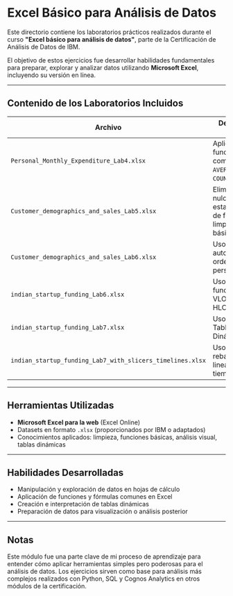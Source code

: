 
# Excel Básico para Análisis de Datos

Este directorio contiene los laboratorios prácticos realizados durante el curso **"Excel básico para análisis de datos"**, parte de la Certificación de Análisis de Datos de IBM.

El objetivo de estos ejercicios fue desarrollar habilidades fundamentales para preparar, explorar y analizar datos utilizando **Microsoft Excel**, incluyendo su versión en línea.

---

## Contenido de los Laboratorios Incluidos
 
| Archivo                                                   | Descripción breve                                                   |
|-----------------------------------------------------------|---------------------------------------------------------------------|
| `Personal_Monthly_Expenditure_Lab4.xlsx`                  | Aplicación de funciones como `SUM`, `AVERAGE`, `IF`, `COUNTIF`.     |
| `Customer_demographics_and_sales_Lab5.xlsx`               | Eliminación de nulos, estandarización de formato, limpieza básica.  |
| `Customer_demographics_and_sales_Lab6.xlsx`               | Uso de filtros automáticos y ordenamientos personalizados.          |
| `indian_startup_funding_Lab6.xlsx`                        | Uso de las funciones VLOOKUP y HLOOKUP.                             |
| `indian_startup_funding_Lab7.xlsx`                        | Uso de las Tablas Dinámicas.                                        |
| `indian_startup_funding_Lab7_with_slicers_timelines.xlsx` | Uso de rebanadoras y lineas de tiempo.                              |

---

## Herramientas Utilizadas

- **Microsoft Excel para la web** (Excel Online)
- Datasets en formato `.xlsx` (proporcionados por IBM o adaptados)
- Conocimientos aplicados: limpieza, funciones básicas, análisis visual, tablas dinámicas

---

## Habilidades Desarrolladas

- Manipulación y exploración de datos en hojas de cálculo
- Aplicación de funciones y fórmulas comunes en Excel
- Creación e interpretación de tablas dinámicas
- Preparación de datos para visualización o análisis posterior

---

## Notas

Este módulo fue una parte clave de mi proceso de aprendizaje para entender cómo aplicar herramientas simples pero poderosas para el análisis de datos. Los ejercicios sirven como base para análisis más complejos realizados con Python, SQL y Cognos Analytics en otros módulos de la certificación.
